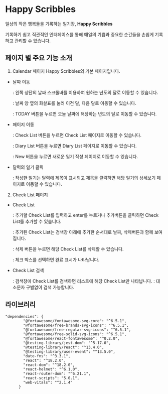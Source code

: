 # Happy Scribbles


일상의 작은 행복들을 기록하는 일기장, **Happy Scribbles**

기록하기 쉽고 직관적인 인터페이스를 통해 매일의 기쁨과 중요한 순간들을 손쉽게 기록하고 관리할 수 있습니다.

## 페이지 별 주요 기능 소개
1. Calendar 페이지
Happy Scribbles의 기본 페이지입니다.

- 날짜 이동

  
  : 왼쪽 상단의 날짜 스크롤바를 이용하여 원하는 년도의 달로 이동할 수 있습니다.

  : 날짜 양 옆의 화살표를 눌러 이전 달, 다음 달로 이동할 수 있습니다.

  : TODAY 버튼을 누르면 오늘 날짜에 해당하는 년도의 달로 이동할 수 있습니다.


- 페이지 이동


  : Check List 버튼을 누르면 Check List 페이지로 이동할 수 있습니다.
  
  : Diary List 버튼을 누르면 Diary List 페이지로 이동할 수 있습니다.
  
  : New 버튼을 누르면 새로운 일기 작성 페이지로 이동할 수 있습니다.


- 달력의 일기 클릭

  
  : 작성한 일기는 달력에 제목이 표시되고 제목을 클릭하면 해당 일기의 상세보기 페이지로 이동할 수 있습니다.


2. Check List 페이지

- Check List

  
  : 추가할 Check List를 입력하고 enter를 누르거나 추가버튼을 클릭하면 Check List를 추가할 수 있습니다.

  : 추가된 Check List는 검색창 아래에 추가한 순서대로 날짜, 삭제버튼과 함께 보여집니다.

  : 삭제 버튼을 누르면 해당 Check List를 삭제할 수 있습니다.

  : 체크 박스를 선택하면 완료 표시가 나타납니다.


- Check List 검색
  

  : 검색창에 Check List를 검색하면 리스트에 해당 Check List만 나타납니다.
  : 대소문자 구별없이 검색 가능합니다.


  


 


## 라이브러리

```
"dependencies": {
        "@fortawesome/fontawesome-svg-core": "^6.5.1",
        "@fortawesome/free-brands-svg-icons": "^6.5.1",
        "@fortawesome/free-regular-svg-icons": "^6.5.1",
        "@fortawesome/free-solid-svg-icons": "^6.5.1",
        "@fortawesome/react-fontawesome": "^0.2.0",
        "@testing-library/jest-dom": "^5.17.0",
        "@testing-library/react": "^13.4.0",
        "@testing-library/user-event": "^13.5.0",
        "date-fns": "^3.3.1",
        "react": "^18.2.0",
        "react-dom": "^18.2.0",
        "react-helmet": "^6.1.0",
        "react-router-dom": "^6.21.1",
        "react-scripts": "5.0.1",
        "web-vitals": "^2.1.4"
      }
```

